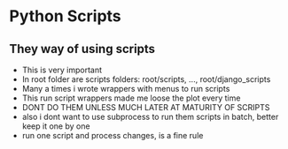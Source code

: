 # Python Scripts

## They way of using scripts

- This is very important
- In root folder are scripts folders: root/scripts, ..., root/django_scripts
- Many a times i wrote wrappers with menus to run scripts
- This run script wrappers made me loose the plot every time
- DONT DO THEM UNLESS MUCH LATER AT MATURITY OF SCRIPTS
- also i dont want to use subprocess to run them scripts in batch, better keep it one by one
- run one script and process changes, is a fine rule
